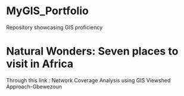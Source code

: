 # MyGIS_Portfolio
Repository showcasing GIS proficiency


# Natural Wonders: Seven places to visit in Africa
Through this link : Network Coverage Analysis using GIS Viewshed Approach-Gbewezoun

